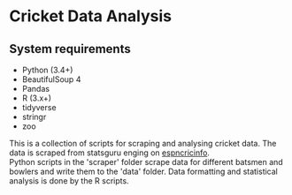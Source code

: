 # Cricket Data Analysis

## System requirements
* Python (3.4+)
 * BeautifulSoup 4
 * Pandas
* R (3.x+)
 * tidyverse
 * stringr
 * zoo
 
 This is a collection of scripts for scraping and analysing cricket data. The data is scraped from statsguru enging on [espncricinfo](www.espncricinfo.com).  
 Python scripts in the 'scraper' folder scrape data for different batsmen and bowlers and write them to the 'data' folder. Data formatting and statistical analysis is done by the R scripts.  
 